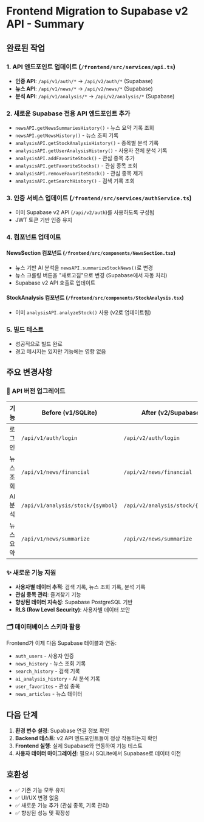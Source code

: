 # Frontend Migration to Supabase v2 API - Summary

## 완료된 작업

### 1. API 엔드포인트 업데이트 (`/frontend/src/services/api.ts`)
- **인증 API**: `/api/v1/auth/*` → `/api/v2/auth/*` (Supabase)
- **뉴스 API**: `/api/v1/news/*` → `/api/v2/news/*` (Supabase)
- **분석 API**: `/api/v1/analysis/*` → `/api/v2/analysis/*` (Supabase)

### 2. 새로운 Supabase 전용 API 엔드포인트 추가
- `newsAPI.getNewsSummariesHistory()` - 뉴스 요약 기록 조회
- `newsAPI.getNewsHistory()` - 뉴스 조회 기록
- `analysisAPI.getStockAnalysisHistory()` - 종목별 분석 기록
- `analysisAPI.getUserAnalysisHistory()` - 사용자 전체 분석 기록
- `analysisAPI.addFavoriteStock()` - 관심 종목 추가
- `analysisAPI.getFavoriteStocks()` - 관심 종목 조회
- `analysisAPI.removeFavoriteStock()` - 관심 종목 제거
- `analysisAPI.getSearchHistory()` - 검색 기록 조회

### 3. 인증 서비스 업데이트 (`/frontend/src/services/authService.ts`)
- 이미 Supabase v2 API (`/api/v2/auth`)를 사용하도록 구성됨
- JWT 토큰 기반 인증 유지

### 4. 컴포넌트 업데이트
#### NewsSection 컴포넌트 (`/frontend/src/components/NewsSection.tsx`)
- 뉴스 기반 AI 분석을 `newsAPI.summarizeStockNews()`로 변경
- 뉴스 크롤링 버튼을 "새로고침"으로 변경 (Supabase에서 자동 처리)
- Supabase v2 API 호출로 업데이트

#### StockAnalysis 컴포넌트 (`/frontend/src/components/StockAnalysis.tsx`)
- 이미 `analysisAPI.analyzeStock()` 사용 (v2로 업데이트됨)

### 5. 빌드 테스트
- 성공적으로 빌드 완료
- 경고 메시지는 있지만 기능에는 영향 없음

## 주요 변경사항

### 🔄 API 버전 업그레이드
| 기능 | Before (v1/SQLite) | After (v2/Supabase) |
|------|-------------------|-------------------|
| 로그인 | `/api/v1/auth/login` | `/api/v2/auth/login` |
| 뉴스 조회 | `/api/v1/news/financial` | `/api/v2/news/financial` |
| AI 분석 | `/api/v1/analysis/stock/{symbol}` | `/api/v2/analysis/stock/{symbol}` |
| 뉴스 요약 | `/api/v1/news/summarize` | `/api/v2/news/summarize` |

### ✨ 새로운 기능 지원
- **사용자별 데이터 추적**: 검색 기록, 뉴스 조회 기록, 분석 기록
- **관심 종목 관리**: 즐겨찾기 기능
- **향상된 데이터 지속성**: Supabase PostgreSQL 기반
- **RLS (Row Level Security)**: 사용자별 데이터 보안

### 🗂️ 데이터베이스 스키마 활용
Frontend가 이제 다음 Supabase 테이블과 연동:
- `auth_users` - 사용자 인증
- `news_history` - 뉴스 조회 기록
- `search_history` - 검색 기록  
- `ai_analysis_history` - AI 분석 기록
- `user_favorites` - 관심 종목
- `news_articles` - 뉴스 데이터

## 다음 단계

1. **환경 변수 설정**: Supabase 연결 정보 확인
2. **Backend 테스트**: v2 API 엔드포인트들이 정상 작동하는지 확인
3. **Frontend 실행**: 실제 Supabase와 연동하여 기능 테스트
4. **사용자 데이터 마이그레이션**: 필요시 SQLite에서 Supabase로 데이터 이전

## 호환성

- ✅ 기존 기능 모두 유지
- ✅ UI/UX 변경 없음  
- ✅ 새로운 기능 추가 (관심 종목, 기록 관리)
- ✅ 향상된 성능 및 확장성
